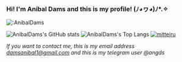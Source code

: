 ### Hi! I'm Aníbal Dams and this is my profile! (⁠ﾉ⁠◕⁠ヮ⁠◕⁠)⁠ﾉ⁠*⁠.⁠✧

![:AnibalDams](https://count.getloli.com/get/@:AnibalDams)





![AnibalDams's GitHub stats](https://github-readme-stats.vercel.app/api?username=AnibalDams&show_icons=true&theme=transparent&hide_border=true&title_color=9a65ff&icon_color=9a63ff) ![AnibalDams's Top Langs](https://github-readme-stats.vercel.app/api/top-langs?username=AnibalDams&layout=compact&show&icons=true&title_color=9a63ff&text&color=9f9f9f&bg_color=00000000&&icon_color=00000000&count_private=true&theme=transparent&hide_border=true)  [![mitteiru](https://github-readme-stats.vercel.app/api/pin/?username=AnibalDams&repo=Mitteiru&show_icons=true&theme=transparent&hide_border=true&title_color=9a65ff&icon_color=9a63ff)](https://github.com/AnibalDams/Mitteiru)

*If you want to contact me, this is my email address damsanibal1@gmail.com and this is my telegram user @angds*
